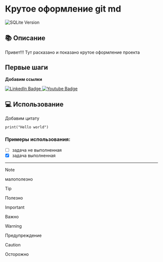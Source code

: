 # Крутое оформление git md

![SQLite Version](https://pic.rutubelist.ru/video/7f/cd/7fcd342ffa879d9f2de13378c389363b.jpg)


## 📚 Описание

Привет!!! Тут расказано и показано крутое оформление проекта 

##  Первые шаги

**Добавим ссылки**

<div id="badges">
  <a href="your-linkedin-URL">
    <img src="https://img.shields.io/badge/LinkedIn-blue?style=for-the-badge&logo=linkedin&logoColor=white" alt="LinkedIn Badge"/>
  </a>
  <a href="your-youtube-URL">
    <img src="https://img.shields.io/badge/YouTube-red?style=for-the-badge&logo=youtube&logoColor=white" alt="Youtube Badge"/>
  </a>
</div>


## 💻 Использование

Добавим цитату

```
print("Hello world")
```

### Примеры использования:

- [ ] задача не выполненная
- [x] задача выполненная

-----------------------------

>[!NOTE]
>малополезно

>[!TIP]
>Полезно

>[!IMPORTANT]
>Важно

>[!WARNING]
>Предупреждение

>[!CAUTION]
>Осторожно

